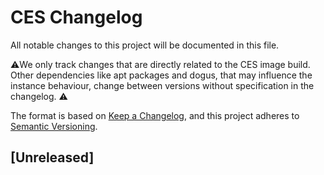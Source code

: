 # CES Changelog
All notable changes to this project will be documented in this file.

⚠️We only track changes that are directly related to the CES image build. 
Other dependencies like apt packages and dogus, that may influence the instance behaviour, change between versions
without specification in the changelog. ⚠️  

The format is based on [Keep a Changelog](https://keepachangelog.com/en/1.0.0/),
and this project adheres to [Semantic Versioning](https://semver.org/spec/v2.0.0.html).

## [Unreleased]
